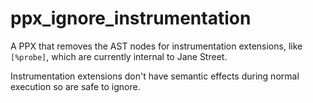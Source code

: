 ppx_ignore_instrumentation
==========================

A PPX that removes the AST nodes for instrumentation extensions, like
`[%probe]`, which are currently internal to Jane Street.

Instrumentation extensions don't have semantic effects during normal
execution so are safe to ignore.
